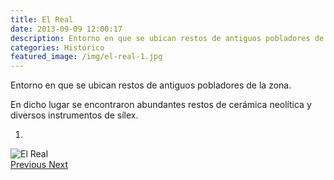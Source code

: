 ```yaml
---
title: El Real
date: 2013-09-09 12:00:17
description: Entorno en que se ubican restos de antiguos pobladores de la zona.
categories: Histórico
featured_image: /img/el-real-1.jpg
---
```



Entorno en que se ubican restos de antiguos pobladores de la zona. 

En dicho lugar se encontraron abundantes restos de cerámica neolítica y diversos instrumentos de sílex.

<div id="myCarousel" class="carousel slide" df-ride="carousel">
  <!-- Indicators -->
  <ol class="carousel-indicators">
    <li df-target="#myCarousel" df-slide-to="0" class="active"></li>
  </ol>
  <!-- Wrapper for slides -->
  <div class="carousel-inner" role="listbox">
    <div class="item active">
      <img src="/img/el-real-1.jpg" alt="El Real">
    </div>
  <!-- Left and right controls -->
  <a class="left carousel-control" href="#myCarousel" role="button" df-slide="prev">
    <span class="glyphicon glyphicon-chevron-left" aria-hidden="true"></span>
    <span class="sr-only">Previous</span>
  </a>
  <a class="right carousel-control" href="#myCarousel" role="button" df-slide="next">
    <span class="glyphicon glyphicon-chevron-right" aria-hidden="true"></span>
    <span class="sr-only">Next</span>
  </a>
</div>

